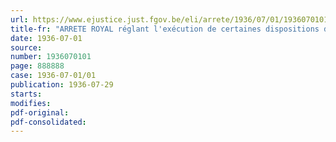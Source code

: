 ```yaml
---
url: https://www.ejustice.just.fgov.be/eli/arrete/1936/07/01/1936070101/justel
title-fr: "ARRETE ROYAL réglant l'exécution de certaines dispositions de l'arrêté royal nr. 255 du 12 mars 1936 unifiant le régime des pensions des veuves et des orphelins des membres de l'armée et de la gendarmerie"
date: 1936-07-01
source:
number: 1936070101
page: 888888
case: 1936-07-01/01
publication: 1936-07-29
starts:
modifies:
pdf-original:
pdf-consolidated:
---
```


